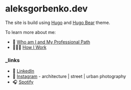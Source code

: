 # aleksgorbenko.dev

The site is build using [Hugo](https://gohugo.io) and [Hugo Bear](https://github.com/janraasch/hugo-bearblog) theme.

To learn more about me:

- 👤 [Who am I and My Professional Path](https://github.com/aleksgorbenko/whoami)
- 👨🏻‍💻 [How I Work](https://github.com/aleksgorbenko/howiwork)

### _links
- 🧰 [LinkedIn](https://www.linkedin.com/in/aleks-gorbenko-software-engineer/)
- 📸 [Instagram](https://www.instagram.com/aleksgbko/) - architecture | street | urban photography
- 🎧 [Spotify](https://open.spotify.com/user/113548529?si=6f278b7b62b548b2)
